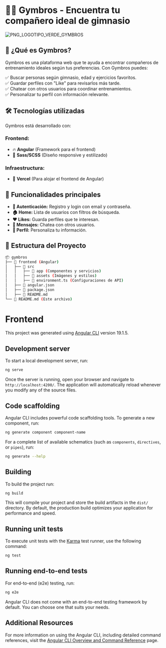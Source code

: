 # 🏋️‍♂️ Gymbros - Encuentra tu compañero ideal de gimnasio  
![PNG_LOGOTIPO_VERDE_GYMBROS](https://github.com/user-attachments/assets/f87fb8a6-a9f2-47b7-8491-c599e2733b0f)


## 🚀 ¿Qué es Gymbros?  
Gymbros es una plataforma web que te ayuda a encontrar compañeros de entrenamiento ideales según tus preferencias. Con Gymbros puedes:  

✅ Buscar personas según gimnasio, edad y ejercicios favoritos.  
✅ Guardar perfiles con "Like" para revisarlos más tarde.  
✅ Chatear con otros usuarios para coordinar entrenamientos.  
✅ Personalizar tu perfil con información relevante.  

## 🛠️ Tecnologías utilizadas  
Gymbros está desarrollado con:  

### **Frontend:**  
- 🔥 **Angular** (Framework para el frontend)  
- 🎨 **Sass/SCSS** (Diseño responsive y estilizado)  

### **Infraestructura:**  
- 🚀 **Vercel** (Para alojar el frontend de Angular)  

## 📌 Funcionalidades principales  
- **🔐 Autenticación:** Registro y login con email y contraseña.  
- **🏠 Home:** Lista de usuarios con filtros de búsqueda.  
- **❤️ Likes:** Guarda perfiles que te interesan.  
- **💬 Mensajes:** Chatea con otros usuarios.  
- **👤 Perfil:** Personaliza tu información.  

## 📂 Estructura del Proyecto  
```bash
📦 gymbros
├── 📁 frontend (Angular)
│   ├── 📁 src
│   │   ├── 📁 app (Componentes y servicios)
│   │   ├── 📁 assets (Imágenes y estilos)
│   │   ├── 📄 environment.ts (Configuraciones de API)
│   ├── 📄 angular.json
│   ├── 📄 package.json
│   ├── 📄 README.md
└── 📄 README.md (Este archivo)
```

# Frontend

This project was generated using [Angular CLI](https://github.com/angular/angular-cli) version 19.1.5.

## Development server

To start a local development server, run:

```bash
ng serve
```

Once the server is running, open your browser and navigate to `http://localhost:4200/`. The application will automatically reload whenever you modify any of the source files.

## Code scaffolding

Angular CLI includes powerful code scaffolding tools. To generate a new component, run:

```bash
ng generate component component-name
```

For a complete list of available schematics (such as `components`, `directives`, or `pipes`), run:

```bash
ng generate --help
```

## Building

To build the project run:

```bash
ng build
```

This will compile your project and store the build artifacts in the `dist/` directory. By default, the production build optimizes your application for performance and speed.

## Running unit tests

To execute unit tests with the [Karma](https://karma-runner.github.io) test runner, use the following command:

```bash
ng test
```

## Running end-to-end tests

For end-to-end (e2e) testing, run:

```bash
ng e2e
```

Angular CLI does not come with an end-to-end testing framework by default. You can choose one that suits your needs.

## Additional Resources

For more information on using the Angular CLI, including detailed command references, visit the [Angular CLI Overview and Command Reference](https://angular.dev/tools/cli) page.

